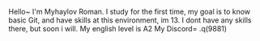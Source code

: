 Hello~
I'm Myhaylov Roman.
I study for the first time, my goal is to know basic Git, and have skills at this environment, im 13.
I dont have any skills there, but soon i will.
My english level is A2
My Discord= .q(9881)
